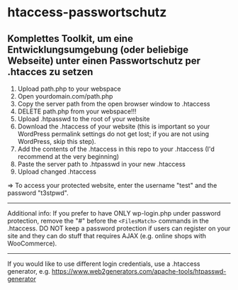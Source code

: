# htaccess-passwortschutz
## Komplettes Toolkit, um eine Entwicklungsumgebung (oder beliebige Webseite) unter einen Passwortschutz per .htacces zu setzen

1. Upload path.php to your webspace
2. Open yourdomain.com/path.php
3. Copy the server path from the open browser window to .htaccess
4. DELETE path.php from your webspace!!!
5. Upload .htpasswd to the root of your website
6. Download the .htaccess of your website (this is important so your WordPress permalink settings do not get lost; if you are not using WordPress, skip this step).
7. Add the contents of the .htaccess in this repo to your .htaccess (I'd recommend at the very beginning)
8. Paste the server path to .htpasswd in your new .htaccess
9. Upload changed .htaccess

=> To access your protected website, enter the username "test" and the password "t3stpwd".

---
Additional info:
If you prefer to have ONLY wp-login.php under password protection, remove the "#" before the ``<FilesMatch>`` commands in the .htaccess. DO NOT keep a password protection if users can register on your site and they can do stuff that requires AJAX (e.g. online shops with WooCommerce).

---

If you would like to use different login credentials, use a .htaccess generator, e.g. https://www.web2generators.com/apache-tools/htpasswd-generator
